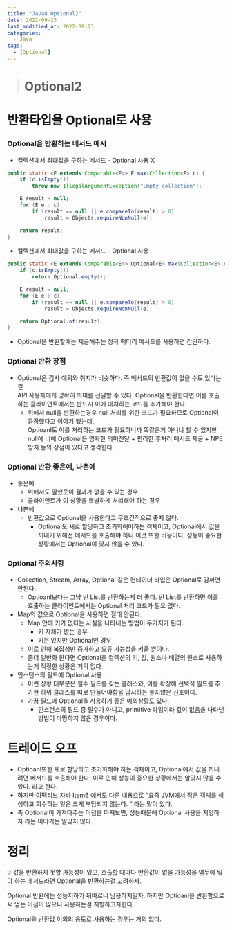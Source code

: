 ```yaml
---
title: "Java8 Optional2"
date: 2022-09-23
last_modified_at: 2022-09-23
categories: 
  - Java
tags:
  - [Optional]
---
```

># Optional2  

# 반환타입을 Optional로 사용
### Optional을 반환하는 메서드 예시

- 컬렉션에서 최대값을 구하는 메서드 - Optional 사용 X

```java
public static <E extends Comparable<E>> E max(Collection<E> c) {
    if (c.isEmpty())
        throw new IllegalArgumentException("Empty collection");

    E result = null;
    for (E e : c)
        if (result == null || e.compareTo(result) > 0)
            result = Objects.requireNonNull(e);

    return result;
}
```

- 컬렉션에서 최대값을 구하는 메서드 - Optional 사용

```java
public static <E extends Comparable<E>> Optional<E> max(Collection<E> c) {
    if (c.isEmpty())
        return Optional.empty();

    E result = null;
    for (E e : c)
        if (result == null || e.compareTo(result) > 0)
            result = Objects.requireNonNull(e);

    return Optional.of(result);
}
```

- Optional을 반환할때는 제공해주는 정적 팩터리 메서드를 사용하면 간단하다.

### Optional 반환 장점

- Optional은 검사 예외와 취지가 비슷하다. 즉 메서드의 반환값이 없을 수도 있다는걸  
    API 사용자에게 명확히 의미를 전달할 수 있다. Optional을 반환한다면 이를 호출하는 
    클라이언트에서는 반드시 이에 대처하는 코드를 추가해야 한다.  
    - 위에서 null을 반환하는경우 null 처리를 위한 코드가 필요하므로 Optional이 등장했다고 이야기 했는데,  
    Optioanl도 이를 처리하는 코드가 필요하니까 똑같은거 아니냐 할 수 있지만
    null에 비해 Optional은 명확한 의미전달 + 편리한 후처리 메서드 제공 + NPE 방지 등의 장점이 있다고 생각한다.

### Optional 반환 좋은예, 나쁜예

- 좋은예
    - 위에서도 말했듯이 결과가 없을 수 있는 경우
    - 클라이언트가 이 상황을 특별하게 처리해야 하는 경우
- 나쁜예 
    - 반환값으로 Optional을 사용한다고 무조건적으로 좋지 않다.
        - Optional도 새로 할당하고 초기화해야하는 객체이고, Optional에서 값을 꺼내기 위해선 
        메서드를 호출해야 하니 이것 또한   비용이다. 성능이 중요한 상황에서는 Optional이 맞지 않을 수 있다.

### Optional 주의사항
- Collection, Stream, Array, Optional 같은 컨테이너 타입은 Optional로 감싸면 안된다.
    - Optioanl<List>보다는 그냥 빈 List를 반환하는게 더 좋다.
    빈 List를 반환하면 이를 호출하는 클라이언트에서는 Optional 처리 코드가 필요 없다.  
- Map의 값으로 Optional을 사용하면 절대 안된다.
    - Map 안에 키가 없다는 사실을 나타내는 방법이 두가지가 된다.
        - 키 자체가 없는 경우
        - 키는 있지만 Optional인 경우
    - 이로 인해 복잡성만 증가하고 오류 가능성을 키울 뿐이다.
    - 좀더 일반화 한다면 Optional을 컬렉션의 키, 값, 원소나 배열의 원소로 사용하는게 적정한 상황은 거의 없다.
- 인스턴스의 필드에 Optional 사용 
    - 이런 상황 대부분은 필수 필드를 갖는 클래스와, 이를 확장해 선택적 필드를 추가한 하위 클래스를 따로 만들어야함을 암시하는 좋지않은 신호이다.
    - 가끔 필드에 Optional을 사용하기 좋은 예외상황도 있다.
        - 인스턴스의 필드 중 필수가 아니고, primitive 타입이라 값이 없음을 나타낸 방법이 마땅하지 않은 경우이다.

# 트레이드 오프
- Optioanl또한 새로 할당하고 초기화해야 하는 객체이고, Optional에서 값을 꺼내려면 메서드를 호출해야 한다. 이로 인해 성능이 중요한 상황에서는 알맞지 않을 수 있다. 라고 한다.
- 하지만 이펙티브 자바 Item6 에서도 다룬 내용으로 “요즘 JVM에서 작은 객체를 생성하고 회수하는 일은 크게 부담되지 않는다. “ 라는 말이 있다.
- 즉 Optional이 가져다주는 이점을 따져보면, 성능때문에 Optional 사용을 지양하자 라는 이야기는 알맞지 않다.

# 정리
💡 값을 반환하지 못할 가능성이 있고, 호출할 때마다 반환값이 없을 가능성을 염두에 둬야 하는 메서드라면 Optional을 반환하는걸 고려하자.

Optional 반환에는 성능저하가 뒤따르니 남용하지말자. 하지만 Optioanl을 반환함으로써 얻는 이점이 많으니 사용하는걸 지향하고자한다.

Optional을 반환값 이외의 용도로 사용하는 경우는 거의 없다.